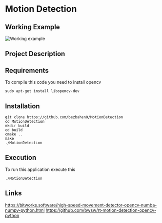 # Motion Detection

## Working Example
![Working example](./example.gif)
## Project Description 

## Requirements
To compile this code you need to install opencv
```
sudo apt-get install libopencv-dev 
```

## Installation
```
git clone https://github.com/bezbahen0/MotionDetection
cd MotionDetection
mkdir build 
cd build
cmake ..
make 
./MotionDetection
```

## Execution
To run this application execute this
```
./MotionDetection
```
## Links
https://bitworks.software/high-speed-movement-detector-opencv-numba-numpy-python.html
https://github.com/bwsw/rt-motion-detection-opencv-python
